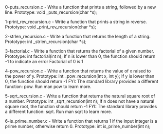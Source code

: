 0-puts_recursion.c - Write a function that prints a string, followed by a new line.
	Prototype: void _puts_recursion(char *s);

1-print_rev_recursion.c - Write a function that prints a string in reverse.
	Prototype: void _print_rev_recursion(char *s);

2-strlen_recursion.c - Write a function that returns the length of a string.
	Prototype: int _strlen_recursion(char *s);

3-factorial.c - Write a function that returns the factorial of a given number.
	Prototype: int factorial(int n);
	If n is lower than 0, the function should return -1 to indicate an error
	Factorial of 0 is 1

4-pow_recursion.c - Write a function that returns the value of x raised to the power of y.
	Prototype: int _pow_recursion(int x, int y);
	If y is lower than 0, the function should return -1
FYI: The standard library provides a different function: pow. Run man pow to learn more.

5-sqrt_recursion.c - Write a function that returns the natural square root of a number.
	Prototype: int _sqrt_recursion(int n);
	If n does not have a natural square root, the function should return -1
FYI: The standard library provides a different function: sqrt. Run man sqrt to learn more.

6-is_prime_number.c - Write a function that returns 1 if the input integer is a prime number, otherwise return 0.
	Prototype: int is_prime_number(int n);

